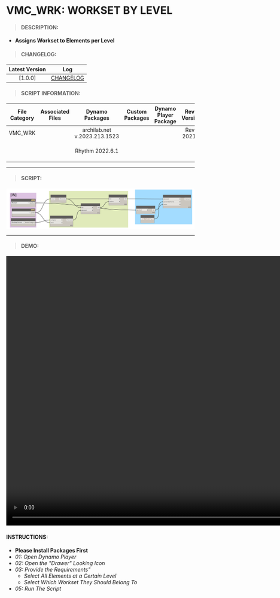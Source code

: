 # VMC_WRK: WORKSET BY LEVEL

> #### DESCRIPTION: 
- **Assigns Workset to Elements per Level**

> #### CHANGELOG:

| Latest Version | Log |
| :-------: | :----: | 
|[1.0.0] | [CHANGELOG](/_scripts/_project/263_VMC/WORKSETS/changelog/VMC_WRK_WorksetByLevel.md) |

> #### SCRIPT INFORMATION: 

| File Category| Associated Files | Dynamo Packages | Custom Packages | Dynamo Player Package | Revit Version | Author | Modified By | File Name & Location |
| :-------: | :----: | :---: | :---: | :---: | :---: | :---: | :--: | :--:
| VMC_WRK|  | archilab.net v.2023.213.1523 | | | Revit 2021.1 | Bino Tuliao |  | VMC_WRK_WorksetByLevel |
| | | Rhythm 2022.6.1 | | | | | | (https://bimcapcom.sharepoint.com/:f:/s/BCP-Main/EnqgBAMksfJEkmp3aisl7s8BxkLOCUpQgiqN6O7GUrwBsA?e=GR5LIy)

----------------------------------------------------------------
> #### SCRIPT: 
<img src="/_scripts/_project/263_VMC/WORKSETS/images/VMC_WRK_WorksetByLevelpng.png">


------------------------------------------------------------------------------

> #### DEMO: 
<video width="1280" height="720" controls>
 <source src="/_scripts/_project/263_VMC/WORKSETS/demo/VMC_WRK_WorksetByLevel.mp4" type="video/mp4">
</video>

#### INSTRUCTIONS: 
- **Please Install Packages First**
- *01: Open Dynamo Player*
- *02: Open the "Drawer" Looking Icon*
- *03: Provide the Requirements"*
    - *Select All Elements at a Certain Level*
    - *Select Which Workset They Should Belong To*
- *05: Run The Script*